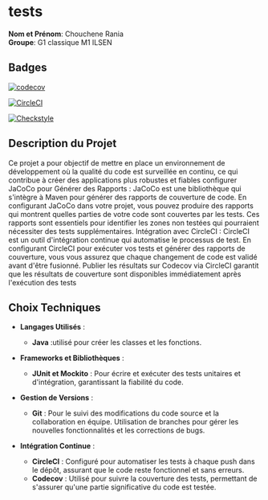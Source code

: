 # tests

**Nom et Prénom**: Chouchene Rania  
**Groupe**: G1 classique M1 ILSEN 
## Badges

[![codecov](https://codecov.io/github/raniaChouchene/ceri-m1-techniques-de-test/graph/badge.svg?token=OGF8K4SKOT)](https://codecov.io/github/raniaChouchene/ceri-m1-techniques-de-test)

[![CircleCI](https://circleci.com/gh/Rania2245/ceri-m1-techniques-de-test/tree/main.svg?style=svg)](https://circleci.com/gh/Rania2245/ceri-m1-techniques-de-test/tree/main)

[![Checkstyle](https://img.shields.io/badge/Checkstyle-passed-brightgreen)](https://circleci.com/gh/Rania2245/ceri-m1-techniques-de-test/tree/main)

## Description du Projet

Ce projet a pour objectif de mettre en place un environnement de développement où la qualité du code est surveillée en continu, ce qui contribue à créer des applications plus robustes et fiables
configurer JaCoCo pour Générer des Rapports :
JaCoCo est une bibliothèque qui s'intègre à Maven pour générer des rapports de couverture de code. En configurant JaCoCo dans votre projet, vous pouvez produire des rapports qui montrent quelles parties de votre code sont couvertes par les tests. Ces rapports sont essentiels pour identifier les zones non testées qui pourraient nécessiter des tests supplémentaires.
Intégration avec CircleCI :
CircleCI est un outil d'intégration continue qui automatise le processus de test. En configurant CircleCI pour exécuter vos tests et générer des rapports de couverture, vous vous assurez que chaque changement de code est validé avant d'être fusionné. Publier les résultats sur Codecov via CircleCI garantit que les résultats de couverture sont disponibles immédiatement après l'exécution des tests


## Choix Techniques

- **Langages Utilisés** : 
  - **Java** :utilisé pour créer les classes et les fonctions.
 
 

- **Frameworks et Bibliothèques** : 

  - **JUnit et Mockito** : Pour écrire et exécuter des tests unitaires et d'intégration, garantissant la fiabilité du code.

- **Gestion de Versions** : 
  - **Git** : Pour le suivi des modifications du code source et la collaboration en équipe. Utilisation de branches pour gérer les nouvelles fonctionnalités et les corrections de bugs.

- **Intégration Continue** : 
  - **CircleCI** : Configuré pour automatiser les tests à chaque push dans le dépôt, assurant que le code reste fonctionnel et sans erreurs.
  - **Codecov** : Utilisé pour suivre la couverture des tests, permettant de s'assurer qu'une partie significative du code est testée.
